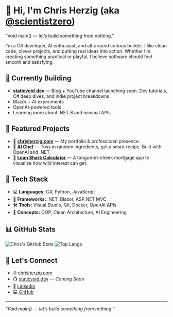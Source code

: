 # 👋 Hi, I'm Chris Herzig (aka [@scientistzero](https://github.com/scientistzero))

“Void main() — let’s build something from nothing.”

I'm a C# developer, AI enthusiast, and all-around curious builder. I like clean code, clever projects, and putting real ideas into action. Whether I’m creating something practical or playful, I believe software should feel smooth and satisfying.

## 🚧 Currently Building

- [**staticvoid.dev**](https://staticvoid.dev) — Blog + YouTube channel launching soon. Dev tutorials, C# deep dives, and indie project breakdowns.
- Blazor + AI experiments
- OpenAI-powered tools
- Learning more about .NET 8 and minimal APIs

## 🌟 Featured Projects

- 💼 [**chrisherzig.com**](https://chrisherzig.com) — My portfolio & professional presence.
- 🔪 [**AI Chef**](https://github.com/ScientistZero/AiChef) — Toss in random ingredients, get a smart recipe. Built with OpenAI and .NET.
- 🦈 [**Loan Shark Calculator**](https://github.com/ScientistZero/MortgageCalc) — A tongue-in-cheek mortgage app to visualize how wild interest can get.

## 🧰 Tech Stack

- 💻 **Languages:** C#, Python, JavaScript  
- 🧱 **Frameworks:** .NET, Blazor, ASP.NET MVC  
- 🛠️ **Tools:** Visual Studio, Git, Docker, OpenAI APIs  
- 🧠 **Concepts:** OOP, Clean Architecture, AI Engineering

## 📊 GitHub Stats

![Chris's GitHub Stats](https://github-readme-stats.vercel.app/api?username=scientistzero&show_icons=true&theme=radical)
![Top Langs](https://github-readme-stats.vercel.app/api/top-langs/?username=scientistzero&layout=compact&theme=radical)

## 🤝 Let's Connect

- 🌐 [chrisherzig.com](https://chrisherzig.com)  
- 📺 [staticvoid.dev](https://staticvoid.dev) — *Coming Soon*  
- 💼 [LinkedIn](https://linkedin.com/in/chrisherzig)  
- 💻 [GitHub](https://github.com/scientistzero)

---

_“Void main() — let’s build something from nothing.”_

